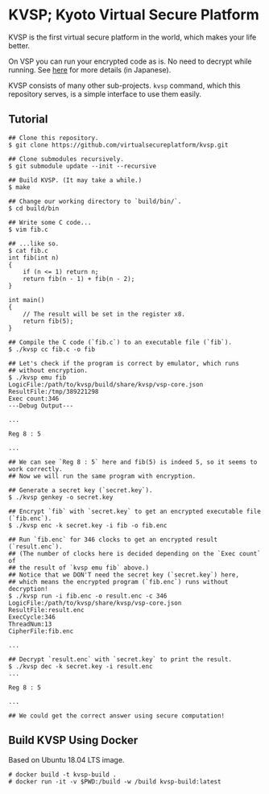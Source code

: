 # KVSP; Kyoto Virtual Secure Platform

KVSP is the first virtual secure platform in the world,
which makes your life better.

On VSP you can run your encrypted code as is.
No need to decrypt while running. See [here](https://anqou.net/poc/2019/10/18/post-3106/)
for more details (in Japanese).

KVSP consists of many other sub-projects.
`kvsp` command, which this repository serves, is
a simple interface to use them easily.

## Tutorial

```
## Clone this repository.
$ git clone https://github.com/virtualsecureplatform/kvsp.git

## Clone submodules recursively.
$ git submodule update --init --recursive

## Build KVSP. (It may take a while.)
$ make

## Change our working directory to `build/bin/`.
$ cd build/bin

## Write some C code...
$ vim fib.c

## ...like so.
$ cat fib.c
int fib(int n)
{
    if (n <= 1) return n;
    return fib(n - 1) + fib(n - 2);
}

int main()
{
    // The result will be set in the register x8.
    return fib(5);
}

## Compile the C code (`fib.c`) to an executable file (`fib`).
$ ./kvsp cc fib.c -o fib

## Let's check if the program is correct by emulator, which runs
## without encryption.
$ ./kvsp emu fib
LogicFile:/path/to/kvsp/build/share/kvsp/vsp-core.json
ResultFile:/tmp/389221298
Exec count:346
---Debug Output---

...

Reg 8 : 5

...

## We can see `Reg 8 : 5` here and fib(5) is indeed 5, so it seems to work correctly.
## Now we will run the same program with encryption.

## Generate a secret key (`secret.key`).
$ ./kvsp genkey -o secret.key

## Encrypt `fib` with `secret.key` to get an encrypted executable file (`fib.enc`).
$ ./kvsp enc -k secret.key -i fib -o fib.enc

## Run `fib.enc` for 346 clocks to get an encrypted result (`result.enc`).
## (The number of clocks here is decided depending on the `Exec count` of
## the result of `kvsp emu fib` above.)
## Notice that we DON'T need the secret key (`secret.key`) here,
## which means the encrypted program (`fib.enc`) runs without decryption!
$ ./kvsp run -i fib.enc -o result.enc -c 346
LogicFile:/path/to/kvsp/share/kvsp/vsp-core.json
ResultFile:result.enc
ExecCycle:346
ThreadNum:13
CipherFile:fib.enc

...

## Decrypt `result.enc` with `secret.key` to print the result.
$ ./kvsp dec -k secret.key -i result.enc
...

Reg 8 : 5

...

## We could get the correct answer using secure computation!
```

## Build KVSP Using Docker

Based on Ubuntu 18.04 LTS image.

```
# docker build -t kvsp-build .
# docker run -it -v $PWD:/build -w /build kvsp-build:latest
```
